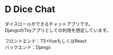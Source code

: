 # D Dice Chat

ダイスロールができるチャットアプリです。  
DjangoのToyアプリとしての利用を想定しています。

フロントエンド：TS+VueもしくはReact  
バックエンド：Django
